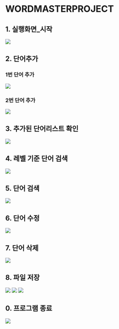 # WORDMASTERPROJECT

## 1. 실행화면_시작

<img src = "https://github.com/KoreanTuna/WordMasterProject/blob/main/screenshot/project_start.png?raw=true" width:360px>

## 2. 단어추가 

### 1번 단어 추가

<img src = "https://github.com/KoreanTuna/WordMasterProject/blob/main/screenshot/project_addWord_1.png?raw=true" width:360px>

### 2번 단어 추가

<img src = "https://github.com/KoreanTuna/WordMasterProject/blob/main/screenshot/project_addWord_2.png?raw=true" width:360px>

## 3. 추가된 단어리스트 확인

<img src = "https://github.com/KoreanTuna/WordMasterProject/blob/main/screenshot/project_checkwordList.png?raw=true" width:360px>

## 4. 레벨 기준 단어 검색

<img src = "https://github.com/KoreanTuna/WordMasterProject/blob/main/screenshot/project_levelSearchWord.png?raw=true" width:360px>

## 5. 단어 검색

<img src = "https://github.com/KoreanTuna/WordMasterProject/blob/main/screenshot/project_searchWord.png?raw=true" width:360px>

## 6. 단어 수정

<img src = "https://github.com/KoreanTuna/WordMasterProject/blob/main/screenshot/project_updateWordproject_updateWord.png?raw=true" width :360px>

## 7. 단어 삭제

<img src = "https://github.com/KoreanTuna/WordMasterProject/blob/main/screenshot/project_deleteWord.png?raw=true" width:360px>

## 8. 파일 저장

<img src = "https://github.com/KoreanTuna/WordMasterProject/blob/main/screenshot/project_saveFile_1.png?raw=true" width:240px>
<img src = "https://github.com/KoreanTuna/WordMasterProject/blob/main/screenshot/project_saveFile_2.png?raw=true", width:240px>
<img src = "https://github.com/KoreanTuna/WordMasterProject/blob/main/screenshot/project_dictinary_file.png?raw=true" width:240px>

## 0. 프로그램 종료

<img src = "https://github.com/KoreanTuna/WordMasterProject/blob/main/screenshot/project_end.png?raw=true">
